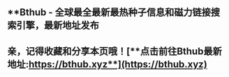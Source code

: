 ## **Bthub - 全球最全最新最热种子信息和磁力链接搜索引擎，最新地址发布
## **亲，记得收藏和分享本页哦！**[**点击前往Bthub最新地址:https://bthub.xyz**](https://bthub.xyz)
